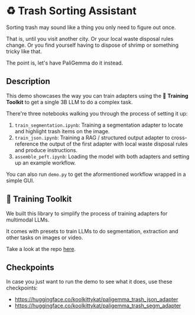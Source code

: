 # ♻️ Trash Sorting Assistant

Sorting trash may sound like a thing you only need to figure out once.

That is, until you visit another city. Or your local waste disposal rules change. Or you find yourself having to dispose of shrimp or something tricky like that.

The point is, let's have PaliGemma do it instead.

## Description

This demo showcases the way you can train adapters using the 🦾 **Training Toolkit** to get a single 3B LLM to do a complex task.



There're three notebooks walking you through the process of setting it up:

1. `train_segmentation.ipynb`: Training a segmentation adapter to locate and highlight trash items on the image. 
2. `train_json.ipynb`: Training a RAG / structured output adapter to cross-reference the output of the first adapter with local waste disposal rules and produce instructions.
3. `assemble_peft.ipynb`: Loading the model with both adapters and setting up an example workflow.

You can also run `demo.py` to get the aformentioned workflow wrapped in a simple GUI.

## 🦾 Training Toolkit

We built this library to simplify the process of training adapters for multimodal LLMs.

It comes with presets to train LLMs to do segmentation, extraction and other tasks on images or video.

Take a look at the repo [here](https://github.com/tensorsense/training_toolkit).

## Checkpoints

In case you just want to run the demo to see what it does, use these checkpoints:

- https://huggingface.co/koolkittykat/paligemma_trash_json_adapter
- https://huggingface.co/koolkittykat/paligemma_trash_segm_adapter